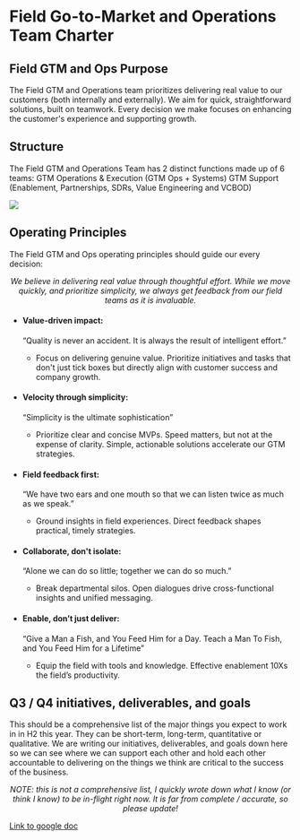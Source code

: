 # Field Go-to-Market and Operations Team Charter

## Field GTM and Ops Purpose

The Field GTM and Operations team prioritizes delivering real value to our customers (both internally and externally). We aim for quick, straightforward solutions, built on teamwork. Every decision we make focuses on enhancing the customer's experience and supporting growth.

## Structure

The Field GTM and Operations Team has 2 distinct functions made up of 6 teams:
GTM Operations & Execution (GTM Ops + Systems)
GTM Support (Enablement, Partnerships, SDRs, Value Engineering and VCBOD)

![](https://link.excalidraw.com/readonly/7uDTSAv0s2SGQKUc8J4g)

## Operating Principles

The Field GTM and Ops operating principles should guide our every decision:

<p align="center"> <em>We believe in delivering real value through thoughtful effort. While we move quickly, and prioritize simplicity, we always get feedback from our field teams as it is invaluable.</em> </p>

- #### **Value-driven impact:**

  “Quality is never an accident. It is always the result of intelligent effort.”

  - Focus on delivering genuine value. Prioritize initiatives and tasks that don't just tick boxes but directly align with customer success and company growth.

- #### **Velocity through simplicity:**

  “Simplicity is the ultimate sophistication”

  - Prioritize clear and concise MVPs. Speed matters, but not at the expense of clarity. Simple, actionable solutions accelerate our GTM strategies.

- #### **Field feedback first:**

  “We have two ears and one mouth so that we can listen twice as much as we speak.”

  - Ground insights in field experiences. Direct feedback shapes practical, timely strategies.

- #### **Collaborate, don't isolate:**

  “Alone we can do so little; together we can do so much.”

  - Break departmental silos. Open dialogues drive cross-functional insights and unified messaging.

- #### **Enable, don’t just deliver:**
  “Give a Man a Fish, and You Feed Him for a Day. Teach a Man To Fish, and You Feed Him for a Lifetime”
  - Equip the field with tools and knowledge. Effective enablement 10Xs the field’s productivity.

## Q3 / Q4 initiatives, deliverables, and goals

This should be a comprehensive list of the major things you expect to work in in H2 this year. They can be short-term, long-term, quantitative or qualitative. We are writing our initiatives, deliverables, and goals down here so we can see where we can support each other and hold each other accountable to delivering on the things we think are critical to the success of the business.

<p align="center"> <em>NOTE: this is not a comprehensive list, I quickly wrote down what I know (or think I know) to be in-flight right now. It is far from complete / accurate, so please update! </em> </p>

[Link to google doc](https://docs.google.com/document/d/10QgFv46YXsX3m9wIjdUbjjHvGILH4yj-Aii8UOuk6_I/edit)
